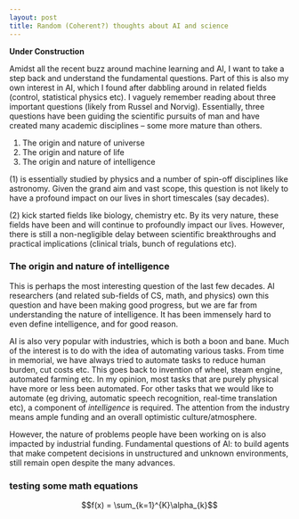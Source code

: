 ```yaml
---
layout: post
title: Random (Coherent?) thoughts about AI and science
---
```


**Under Construction**

Amidst all the recent buzz around machine learning and AI, I want to take a step back and understand the fundamental questions. Part of this is also my own interest in AI, which I found after dabbling around in related fields (control, statistical physics etc). I vaguely remember reading about three important questions (likely from Russel and Norvig). Essentially, three questions have been guiding the scientific pursuits of man and have created many academic disciplines – some more mature than others.

1.	The origin and nature of universe
2.	The origin and nature of life
3.	The origin and nature of intelligence

(1)	is essentially studied by physics and a number of spin-off disciplines like astronomy. Given the grand aim and vast scope, this question is not likely to have a profound impact on our lives in short timescales (say decades).

(2)	kick started fields like biology, chemistry etc. By its very nature, these fields have been and will continue to profoundly impact our lives. However, there is still a non-negligible delay between scientific breakthroughs and practical implications (clinical trials, bunch of regulations etc).

### The origin and nature of intelligence
This is perhaps the most interesting question of the last few decades. AI researchers (and related sub-fields of CS, math, and physics) own this question and have been making good progress, but we are far from understanding the nature of intelligence. It has been immensely hard to even define intelligence, and for good reason.

AI is also very popular with industries, which is both a boon and bane. Much of the interest is to do with the idea of automating various tasks. From time in memorial, we have always tried to automate tasks to reduce human burden, cut costs etc. This goes back to invention of wheel, steam engine, automated farming etc. In my opinion, most tasks that are purely physical have more or less been automated. For other tasks that we would like to automate (eg driving, automatic speech recognition, real-time translation etc), a component of *intelligence* is required. The attention from the industry means ample funding and an overall optimistic culture/atmosphere. 

However, the nature of problems people have been working on is also impacted by industrial funding. Fundamental questions of AI: to build agents that make competent decisions in unstructured and unknown environments, still remain open despite the many advances.

### testing some math equations
$$f(x) = \sum_{k=1}^{K}\alpha_{k}$$
